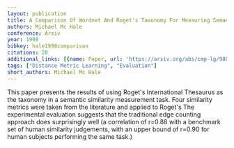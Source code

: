 ```yaml
---
layout: publication
title: A Comparison Of Wordnet And Roget's Taxonomy For Measuring Semantic Similarity
authors: Michael Mc Hale
conference: Arxiv
year: 1998
bibkey: hale1998comparison
citations: 20
additional_links: [{name: Paper, url: 'https://arxiv.org/abs/cmp-lg/9809003'}]
tags: ["Distance Metric Learning", "Evaluation"]
short_authors: Michael Mc Hale
---
```

This paper presents the results of using Roget's International Thesaurus as
the taxonomy in a semantic similarity measurement task. Four similarity metrics
were taken from the literature and applied to Roget's The experimental
evaluation suggests that the traditional edge counting approach does
surprisingly well (a correlation of r=0.88 with a benchmark set of human
similarity judgements, with an upper bound of r=0.90 for human subjects
performing the same task.)